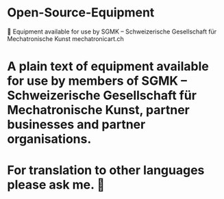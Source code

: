 # Open-Source-Equipment
🙂 Equipment available for use by SGMK – Schweizerische Gesellschaft für Mechatronische Kunst mechatronicart.ch

# A plain text of equipment available for use by members of SGMK – Schweizerische Gesellschaft für Mechatronische Kunst, partner businesses and partner organisations.

# For translation to other languages please ask me. 🙂
